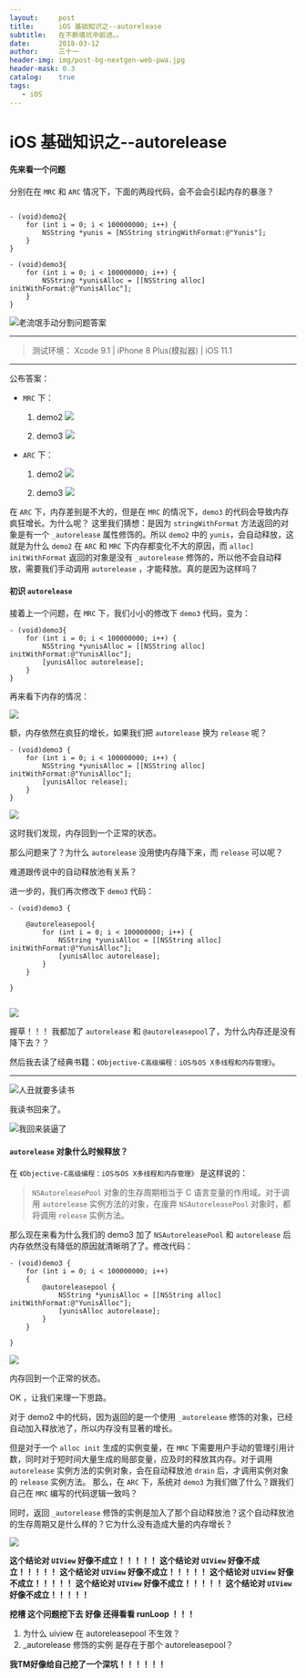 ```yaml
---
layout:     post
title:      iOS 基础知识之--autorelease
subtitle:   在不断填坑中前进。。
date:       2018-03-12
author:     三十一
header-img: img/post-bg-nextgen-web-pwa.jpg
header-mask: 0.3
catalog:    true
tags:
   - iOS
---
```


# iOS 基础知识之--autorelease

#### 先来看一个问题


分别在在 `MRC` 和 `ARC` 情况下，下面的两段代码，会不会会引起内存的暴涨？

```

- (void)demo2{
    for (int i = 0; i < 100000000; i++) {
        NSString *yunis = [NSString stringWithFormat:@"Yunis"];
    }
}

- (void)demo3{
    for (int i = 0; i < 100000000; i++) {
        NSString *yunisAlloc = [[NSString alloc] initWithFormat:@"YunisAlloc"];
    }
}

```


![老流氓手动分割问题答案](/media/15208165720124/Jordan.jpeg)




---

> 测试环境： Xcode 9.1 | iPhone 8 Plus(模拟器) | iOS 11.1

---

公布答案：

* `MRC` 下：
    1. demo2 
        ![](/media/15208165720124/15208195864460.jpg)

    2. demo3
        ![](/media/15208165720124/15208196265833.jpg)


* `ARC` 下：
    1. demo2
        ![](/media/15208165720124/15208195271081.jpg)

    2. demo3
    ![](/media/15208165720124/15208194888044.jpg)



在 `ARC` 下，内存差别是不大的，但是在 `MRC` 的情况下，`demo3` 的代码会导致内存疯狂增长。为什么呢？
这里我们猜想：是因为 `stringWithFormat` 方法返回的对象是有一个 `_autorelease` 属性修饰的。所以 `demo2` 中的 `yunis`，会自动释放，这就是为什么 `demo2` 在 `ARC` 和 `MRC` 下内存都变化不大的原因，而 ` alloc] initWithFormat ` 返回的对象是没有 `_autorelease` 修饰的，所以他不会自动释放，需要我们手动调用 `autorelease` ，才能释放。真的是因为这样吗？


#### 初识 `autorelease`


接着上一个问题，在 `MRC` 下，我们小小的修改下 `demo3` 代码，变为：


```
- (void)demo3{
    for (int i = 0; i < 100000000; i++) {
        NSString *yunisAlloc = [[NSString alloc] initWithFormat:@"YunisAlloc"];
        [yunisAlloc autorelease];
    }
}
```

再来看下内存的情况：

![](/media/15208165720124/15208201049553.jpg)


额，内存依然在疯狂的增长，如果我们把 `autorelease` 换为 `release` 呢？


```
- (void)demo3 {
    for (int i = 0; i < 100000000; i++) {
        NSString *yunisAlloc = [[NSString alloc] initWithFormat:@"YunisAlloc"];
        [yunisAlloc release];
    }
}
```
![](/media/15208165720124/15208204179320.jpg)

这时我们发现，内存回到一个正常的状态。

那么问题来了？为什么 `autorelease` 没用使内存降下来，而 `release` 可以呢？

难道跟传说中的自动释放池有关系？

进一步的，我们再次修改下 `demo3` 代码：

```
- (void)demo3 {
    
    @autoreleasepool{
        for (int i = 0; i < 100000000; i++) {
            NSString *yunisAlloc = [[NSString alloc] initWithFormat:@"YunisAlloc"];
            [yunisAlloc autorelease];
        }
    }

}


```


![](/media/15208165720124/15208334393921.jpg)


握草！！！ 我都加了  `autorelease` 和 `@autoreleasepool`了，为什么内存还是没有降下去？？

然后我去读了经典书籍：`《Objective-C高级编程：iOS与OS X多线程和内存管理》`。

----

![人丑就要多读书](/media/15208165720124/rc.jpg)

我读书回来了。

![我回来装逼了](/media/15208165720124/zb.jpg)


####  `autorelease` 对象什么时候释放？

在 `《Objective-C高级编程：iOS与OS X多线程和内存管理》` 是这样说的：
> `NSAutoreleasePool` 对象的生存周期相当于 C 语言变量的作用域。对于调用 `autorelease` 实例方法的对象，在废弃 `NSAutoreleasePool` 对象时，都将调用 `release` 实例方法。


那么现在来看为什么我们的 demo3 加了 `NSAutoreleasePool` 和  `autorelease` 后内存依然没有降低的原因就清晰明了了。修改代码：


```
- (void)demo3 {
    for (int i = 0; i < 100000000; i++)
    {
        @autoreleasepool {
            NSString *yunisAlloc = [[NSString alloc] initWithFormat:@"YunisAlloc"];
            [yunisAlloc autorelease];
        }
    }

}

```
![](media/15208165720124/15209243952932.jpg)


内存回到一个正常的状态。


OK ，让我们来理一下思路。

对于 demo2 中的代码，因为返回的是一个使用 `_autorelease` 修饰的对象，已经自动加入释放池了，所以内存没有显著的增长。

但是对于一个 `alloc init` 生成的实例变量，在 `MRC` 下需要用户手动的管理引用计数，同时对于短时间大量生成的局部变量，应及时的释放其内存。对于调用 `autorelease` 实例方法的实例对象，会在自动释放池 `drain` 后，才调用实例对象的 `release` 实例方法。
那么，在 `ARC` 下，系统对 `demo3` 为我们做了什么？跟我们自己在 `MRC` 编写的代码逻辑一致吗？

同时，返回 `_autorelease` 修饰的实例是加入了那个自动释放池？这个自动释放池的生存周期又是什么样的？它为什么没有造成大量的内存增长？

![](/media/15208165720124/15209960318680.jpg)



**这个结论对 `UIView` 好像不成立！！！！！**
**这个结论对 `UIView` 好像不成立！！！！！**
**这个结论对 `UIView` 好像不成立！！！！！**
**这个结论对 `UIView` 好像不成立！！！！！**
**这个结论对 `UIView` 好像不成立！！！！！**
**这个结论对 `UIView` 好像不成立！！！！！**



**挖槽 这个问题挖下去 好像 还得看看 runLoop ！！！**


1. 为什么 uiview 在 autoreleasepool 不生效？
2. _autorelease 修饰的实例 是存在于那个 autoreleasepool？

**我TM好像给自己挖了一个深坑！！！！！！**

